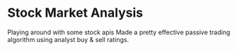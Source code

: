 ﻿# Stock Market Analysis
Playing around with some stock apis
Made a pretty effective passive trading algorithm using analyst buy & sell ratings. 